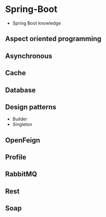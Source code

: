 # Spring-Boot
 - Spring Boot knowledge

## Aspect oriented programming

## Asynchronous

## Cache

## Database

## Design patterns
 - Builder
 - Singleton

## OpenFeign

## Profile

## RabbitMQ

## Rest

## Soap

